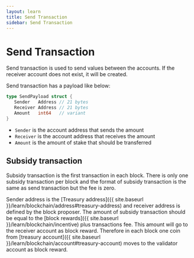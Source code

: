 ```yaml
---
layout: learn
title: Send Transaction
sidebar: Send Transaction
---
```


# Send Transaction

Send transaction is used to send values between the accounts. If the receiver account does not
exist, it will be created.

Send transaction has a payload like below:

```go
type SendPayload struct {
   Sender   Address // 21 bytes
   Receiver Address // 21 bytes
   Amount   int64   // variant
}
```

- `Sender` is the account address that sends the amount
- `Receiver` is the account address that receives the amount
- `Amount` is the amount of stake that should be transferred

## Subsidy transaction

Subsidy transaction is the first transaction in each block. There is only one subsidy transaction
per block and the format of subsidy transaction is the same as send transaction but the fee is zero.

Sender address is the [Treasury address]({{ site.baseurl }}/learn/blockchain/address#treasury-address) and receiver
address is defined by the block proposer. The amount of subsidy transaction should be equal to the
[block rewards]({{ site.baseurl }}/learn/blockchain/incentive) plus transactions fee. This amount will go to the receiver
account as block reward. Therefore in each block one coin from
[treasury account]({{ site.baseurl }}/learn/blockchain/account#treasury-account)
moves to the validator account as block reward.
